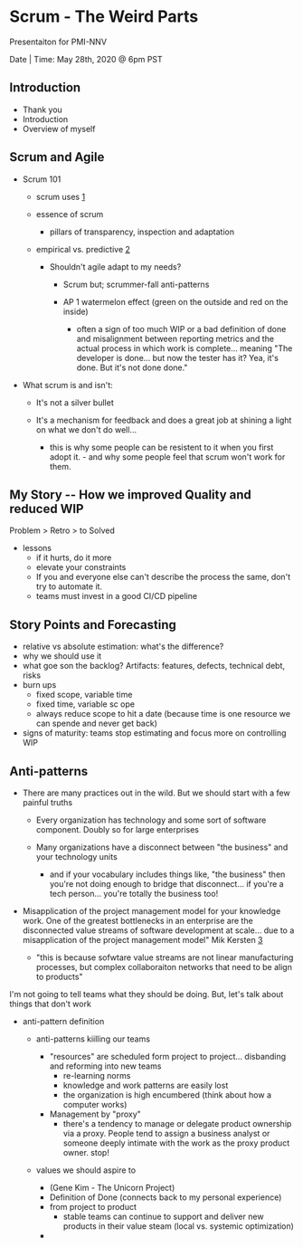 # Scrum - The Weird Parts

Presentaiton for PMI-NNV

Date | Time: May 28th, 2020 @ 6pm PST

## Introduction

- Thank you
- Introduction
- Overview of myself

## Scrum and Agile

- Scrum 101

  - scrum uses [1]

  - essence of scrum

    - pillars of transparency, inspection and adaptation

  - empirical vs. predictive [2]

    - Shouldn't agile adapt to my needs?

      - Scrum but; scrummer-fall anti-patterns

      - AP 1 watermelon effect (green on the outside and red on the inside)
        - often a sign of too much WIP or a bad definition of done and misalignment between reporting metrics and the actual process in which work is complete... meaning "The developer is done... but now the tester has it? Yea, it's done. But it's not done done." 

- What scrum is and isn't:

  - It's not a silver bullet

  - It's a mechanism for feedback and does a great job at shining a light on what we don't do well...

    - this is why some people can be resistent to it when you first adopt it. - and why some people feel that scrum won't work for them.

## My Story -- How we improved Quality and reduced WIP

Problem > Retro > to Solved

- lessons
  - if it hurts, do it more
  - elevate your constraints
  - If you and everyone else can't describe the process the same, don't try to automate it.
  - teams must invest in a good CI/CD pipeline

## Story Points and Forecasting

- relative vs absolute estimation: what's the difference?
- why we should use it
- what goe son the backlog? Artifacts: features, defects, technical debt, risks
- burn ups
  - fixed scope, variable time
  - fixed time, variable sc ope
  - always reduce scope to hit a date (because time is one resource we can spende and never get back)
- signs of maturity: teams stop estimating and focus more on controlling WIP

## Anti-patterns

- There are many practices out in the wild. But we should start with a few painful truths

  - Every organization has technology and some sort of software component. Doubly so for large enterprises

  - Many organizations have a disconnect between "the business" and your technology units

    - and if your vocabulary includes things like, "the business" then you're not doing enough to bridge that disconnect... if you're a tech person... you're totally the business too!

- Misapplication of the project management model for your knowledge work. One of the greatest bottlenecks in an enterprise are the disconnected value streams of software development at scale... due to a misapplication of the project management model" Mik Kersten [3]

  - "this is because sofwtare value streams are not linear manufacturing processes, but complex collaboraiton networks that need to be align to products"

I'm not going to tell teams what they should be doing. But, let's talk about things that don't work

- anti-pattern definition

  - anti-patterns kiilling our teams
    - "resources" are scheduled form project to project... disbanding and reforming into new teams
      - re-learning norms
      - knowledge and work patterns are easily lost
      - the organization is high encumbered (think about how a computer works)
    - Management by "proxy"
        - there's a tendency to manage or delegate product ownership via a proxy. People tend to assign a business analyst or someone deeply intimate with the work as the proxy product owner. stop!

  - values we should aspire to
    - (Gene Kim - The Unicorn Project)
    - Definition of Done (connects back to my personal experience)
    - from project to product
      - stable teams can continue to support and deliver new products in their value steam (local vs. systemic optimization)
    - 

[1]: https://www.scrumguides.org/scrum-guide.html
[2]: https://docs.google.com/document/d/14k68NSWSVYcweJHjGiwL4DAsUfBfDzpnk3cA7B5oYiA/edit
[3]: https://projecttoproduct.org/
